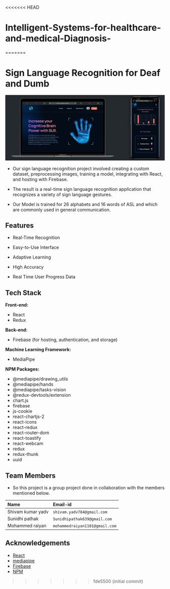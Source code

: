 <<<<<<< HEAD
# Intelligent-Systems-for-healthcare-and-medical-Diagnosis-
=======
# **Sign Language Recognition for Deaf and Dumb**

![Banner](./public/banner.png)

- Our sign language recognition project involved creating a custom dataset, preprocessing images, training a model, integrating with React, and hosting with Firebase. 

- The result is a real-time sign language recognition application that recognizes a variety of sign language gestures.

- Our Model is trained for 26 alphabets and 16 words of ASL and which are commonly used in general communication.

## Features

- Real-Time Recognition

- Easy-to-Use Interface

- Adaptive Learning

- High Accuracy

- Real Time User Progress Data

## Tech Stack

**Front-end:**

- React
- Redux

**Back-end:**

- Firebase (for hosting, authentication, and storage)

**Machine Learning Framework:**

- MediaPipe

**NPM Packages:**

- @mediapipe/drawing_utils
- @mediapipe/hands
- @mediapipe/tasks-vision
- @redux-devtools/extension
- chart.js
- firebase
- js-cookie
- react-chartjs-2
- react-icons
- react-redux
- react-router-dom
- react-toastify
- react-webcam
- redux
- redux-thunk
- uuid

## Team Members

- So this project is a group project done in collaboration with the members mentioned below.

| Name              | Email-id                      |
| :--------------   | :---------------------------- |
| Shivam kumar yadv | `shivam.yadv784@gmail.com`  |
| Sunidhi pathak     | `Sunidhipathak639@gmail.com`      |
| Mohammed raiyan   | `mohammedraiyan1101@gmail.com` |





## Acknowledgements

- [React](https://react.dev/)
- [mediapipe](https://developers.google.com/mediapipe)
- [Firebase](https://firebase.google.com/)
- [NPM](https://www.npmjs.com/)


>>>>>>> fde5500 (initial commit)
